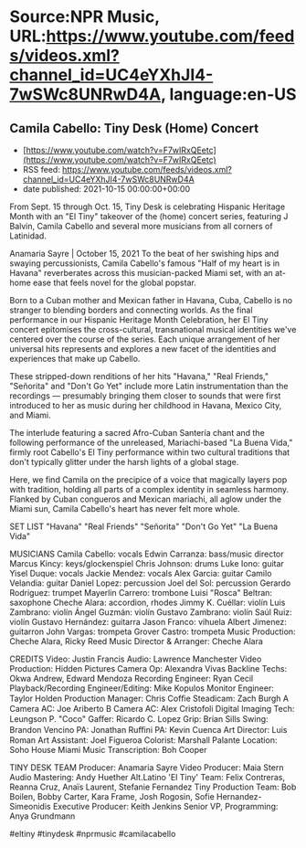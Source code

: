 # Source:NPR Music, URL:https://www.youtube.com/feeds/videos.xml?channel_id=UC4eYXhJI4-7wSWc8UNRwD4A, language:en-US

## Camila Cabello: Tiny Desk (Home) Concert
 - [https://www.youtube.com/watch?v=F7wIRxQEetc](https://www.youtube.com/watch?v=F7wIRxQEetc)
 - RSS feed: https://www.youtube.com/feeds/videos.xml?channel_id=UC4eYXhJI4-7wSWc8UNRwD4A
 - date published: 2021-10-15 00:00:00+00:00

From Sept. 15 through Oct. 15, Tiny Desk is celebrating Hispanic Heritage Month with an "El Tiny" takeover of the (home) concert series, featuring J Balvin, Camila Cabello and several more musicians from all corners of Latinidad.

Anamaria Sayre | October 15, 2021
To the beat of her swishing hips and swaying percussionists, Camila Cabello's famous "Half of my heart is in Havana" reverberates across this musician-packed Miami set, with an at-home ease that feels novel for the global popstar.

Born to a Cuban mother and Mexican father in Havana, Cuba, Cabello is no stranger to blending borders and connecting worlds. As the final performance in our Hispanic Heritage Month Celebration, her El Tiny concert epitomises the cross-cultural, transnational musical identities we've centered over the course of the series. Each unique arrangement of her universal hits represents and explores a new facet of the identities and experiences that make up Cabello.

These stripped-down renditions of her hits "Havana," "Real Friends," "Señorita" and "Don't Go Yet" include more Latin instrumentation than the recordings — presumably bringing them closer to sounds that were first introduced to her as music during her childhood in Havana, Mexico City, and Miami.

The interlude featuring a sacred Afro-Cuban Santería chant and the following performance of the unreleased, Mariachi-based "La Buena Vida," firmly root Cabello's El Tiny performance within two cultural traditions that don't typically glitter under the harsh lights of a global stage.

Here, we find Camila on the precipice of a voice that magically layers pop with tradition, holding all parts of a complex identity in seamless harmony. Flanked by Cuban congueros and Mexican mariachi, all aglow under the Miami sun, Camila Cabello's heart has never felt more whole.


SET LIST
"Havana"
"Real Friends"
"Señorita"
"Don't Go Yet"
"La Buena Vida"

MUSICIANS
Camila Cabello: vocals
Edwin Carranza: bass/music director
Marcus Kincy: keys/glockenspiel
Chris Johnson: drums
Luke Iono: guitar
Yisel Duque: vocals
Jackie Mendez: vocals
Alex Garcia: guitar
Camilo Velandia: guitar
Daniel Lopez: percussion
Joel del Sol: percussion
Gerardo Rodriguez: trumpet
Mayerlin Carrero: trombone
Luisi "Rosca" Beltran: saxophone
Cheche Alara: accordion, rhodes
Jimmy K. Cuéllar: violín
Luis Zambrano: violín
Ángel Guzmán: violín
Gustavo Zambrano: violín
Saúl Ruiz: violín
Gustavo Hernández: guitarra
Jason Franco: vihuela
Albert Jimenez: guitarron
John Vargas: trompeta
Grover Castro: trompeta
Music Production: Cheche Alara, Ricky Reed
Music Director & Arranger: Cheche Alara

CREDITS
Video: Justin Francis
Audio: Lawrence Manchester
Video Production: Hidden Pictures
Camera Op: Alexandra Vivas
Backline Techs: Okwa Andrew, Edward Mendoza
Recording Engineer: Ryan Cecil
Playback/Recording Engineer/Editing: Mike Kopulos
Monitor Engineer: Taylor Holden
Production Manager: Chris Cofﬁe
Steadicam: Zach Burgh
A Camera AC: Joe Ariberto
B Camera AC: Alex Cristofoli
Digital Imaging Tech: Leungson P. "Coco"
Gaﬀer: Ricardo C. Lopez
Grip: Brian Sills
Swing: Brandon Vencino
PA: Jonathan Ruﬃni
PA: Kevin Cuenca
Art Director: Luis Roman
Art Assistant: Joel Figueroa
Colorist: Marshall Palante
Location: Soho House Miami Music
Transcription: Boh Cooper

TINY DESK TEAM
Producer: Anamaria Sayre
Video Producer: Maia Stern
Audio Mastering: Andy Huether
Alt.Latino 'El Tiny' Team: Felix Contreras, Reanna Cruz, Anaïs Laurent, Stefanie Fernandez
Tiny Production Team: Bob Boilen, Bobby Carter, Kara Frame, Josh Rogosin, Sofie Hernandez-Simeonidis
Executive Producer: Keith Jenkins
Senior VP, Programming: Anya Grundmann

#eltiny #tinydesk #nprmusic #camilacabello

